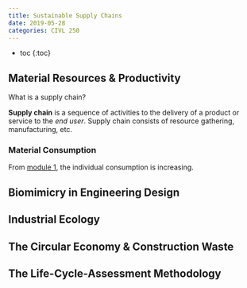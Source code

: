 ```yaml
---
title: Sustainable Supply Chains
date: 2019-05-28
categories: CIVL 250
---
```


- toc
{:toc}

## Material Resources & Productivity

What is a supply chain?

**Supply chain** is a sequence of activities to the delivery of a product or service to the *end user*. Supply chain consists of resource gathering, manufacturing, etc.

### Material Consumption

From [module 1](module1), the individual consumption is increasing.

## Biomimicry in Engineering Design

## Industrial Ecology

## The Circular Economy & Construction Waste

## The Life-Cycle-Assessment Methodology